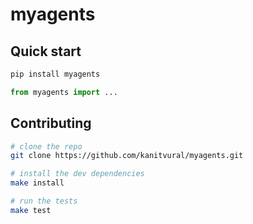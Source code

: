 # myagents

## Quick start

```bash
pip install myagents
```

```python
from myagents import ...
```

## Contributing

```bash
# clone the repo
git clone https://github.com/kanitvural/myagents.git

# install the dev dependencies
make install

# run the tests
make test
```
